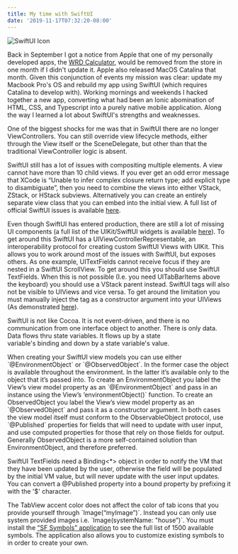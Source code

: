 ```yaml
---
title: My time with SwiftUI
date: '2019-11-17T07:32:20-08:00'
---
```

![SwiftUI Icon](/blog-v3/assets/swiftui.png)

Back in September I got a notice from Apple that one of my personally developed apps, the <a href=" https://apps.apple.com/us/app/wrd-calculator/id1148696352?ls=1"> WRD Calculator</a>, would be removed from the store in one month if I didn't update it.   Apple also released MacOS Catalina that month.  Given this conjunction of events my mission was clear: update my Macbook Pro's OS and rebuild my app using SwiftUI (which requires Catalina to develop with).  Working mornings and weekends I hacked together a new app, converting what had been an Ionic abomination of HTML, CSS, and Typescript into a purely native mobile application.  Along the way I learned a lot about SwiftUI's strengths and weaknesses. 

One of the biggest shocks for me was that in SwiftUI there are no longer ViewControllers.  You can still override view lifecycle methods, either through the View itself or the SceneDelegate, but other than that the traditional ViewController logic is absent.

SwiftUI still has a lot of issues with compositing multiple elements.  A view cannot have more than 10 child views.  If you ever get an odd error message that XCode is “Unable to infer complex closure return type; add explicit type to disambiguate”, then you need to combine the views into either VStack, ZStack, or HStack subviews.  Alternatively you can create an entirely separate view class that you can embed into the initial view.  A full list of official SwiftUI issues is available [here](https://developer.apple.com/documentation/xcode_release_notes/xcode_11_release_notes). 

Even though SwiftUI has entered production, there are still a lot of missing UI components (a full list of the UIKit/SwiftUI widgets is available [here](https://fuckingswiftui.com/)). To get around this SwiftUI has a UIViewControllerRepresentable, an interoperability protocol for creating custom SwiftUI Views with UIKit.  This allows you to work around most of the issues with SwiftUI, but exposes others. As one example, UITextFields cannot receive focus if they are nested in a SwiftUI ScrollView.  To get around this you should use SwiftUI TextFields.  When this is not possible (I.e. you need UITabBarItems above the keyboard) you should use a VStack parent instead. SwiftUI tags will also not be visible to UIViews and vice versa.  To get around the limitation you must manually inject the tag as a constructor argument into your UIViews (As demonstrated [here](https://sofapps.it/en/swiftuiframeworkprogramming-6.html)).

SwiftUI is not like Cocoa. It is not event-driven, and there is no communication from one interface object to another. There is only data. Data flows thru state variables. It flows up by a state variable's binding and down by a state variable's value.

When creating your SwiftUI view models you can use either \`@EnvironmentObject\` or \`@ObservedObject\`. In the former case the object is available throughout the environment.  In the latter it’s available only to the object that it’s passed into. To create an EnvironmentObject you label the View’s view model property as an \`@EnvironmentObject\` and pass in an instance using the View’s ‘environmentObject()\` function. To create an ObservedObject you label the View’s view model property as an \`@ObservedObject\` and pass it as a constructor argument.  In both cases the view model itself must conform to the ObservableObject protocol, use \`@Published` properties for fields that will need to update with user input, and use computed properties for those that rely on those fields for output.  Generally ObservedObject is a more self-contained solution than EnvironmentObject, and therefore preferred.

SwiftUI TextFields need a Binding<*> object in order to notify the VM that they have been updated by the user, otherwise the field will be populated by the initial VM value, but will never update with the user input updates.  You can convert a @Published property into a bound property by prefixing it with the '$' character.

The TabView accent color does not  affect the color of tab icons that you provide yourself through \`Image(“myImage”)\`.  Instead you can only use system provided images i.e. \`Image(systemName: "house”)\`.  You must install the [“SF Symbols” application](https://developer.apple.com/design/human-interface-guidelines/sf-symbols/overview/) to see the full list of 1500 available symbols.  The application also allows you to customize existing symbols to in order to create your own.
